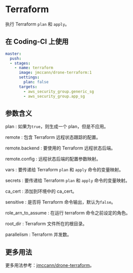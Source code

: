 # Terraform

执行 Terraform `plan` 和 `apply`。

## 在 Coding-CI 上使用

```yml
master:
  push:
  - stages:
    - name: terraform
      image: jmccann/drone-terraform:1
      settings:
        plan: false
      targets:
        - aws_security_group.generic_sg
        - aws_security_group.app_sg
```

## 参数含义

plan
: 如果为`true`，则生成一个 plan，但是不应用。

remote
: 包含 Terraform 远程状态跟踪的配置。

remote.backend
: 要使用的 Terraform 远程状态后端。

remote.config
: 远程状态后端的配置参数映射。

vars
: 要传递给 Terraform `plan` 和 `apply` 命令的变量映射。

secrets
: 要传递给 Terraform `plan` 和 `apply` 命令的变量映射。

ca_cert
: 添加到环境中的 ca_cert。

sensitive
: 是否将 Terraform 命令输出，默认为`false`。

role_arn_to_assume
: 在运行 terraform 命令之前设定的角色。

root_dir
: Terraform 文件所在的根目录。

parallelism
: Terraform 并发数。

## 更多用法

更多用法参考：[jmccann/drone-terraform](https://github.com/jmccann/drone-terraform)。
